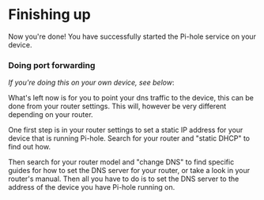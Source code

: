 # Finishing up

Now you're done! You have successfully started the Pi-hole service on your device.



### Doing port forwarding

*If you're doing this on your own device, see below*:

What's left now is for you to point your dns traffic to the device, this can be done from your router settings. This will, however be very different depending on your router.

One first step is in your router settings to set a static IP address for your device that is running Pi-hole. Search for your router and "static DHCP" to find out how.

Then search for your router model and "change DNS" to find specific guides for how to set the DNS server for your router, or take a look in your router's manual. Then all you have to do is to set the DNS server to the address of the device you have Pi-hole running on.
